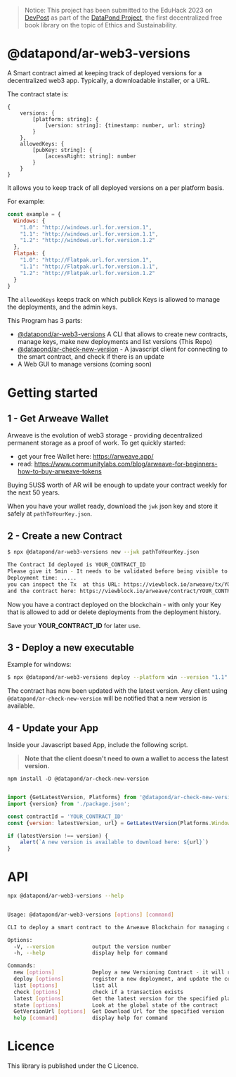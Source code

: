 > Notice: This project has been submitted to the EduHack 2023 on [DevPost](https://eduhacks23.devpost.com/) as part of the [DataPond Project](https://datapond.earth), the first decentralized free book library on the topic of Ethics and Sustainability.  

#  @datapond/ar-web3-versions

A Smart contract aimed at keeping track of deployed versions for a decentralized web3 app.
Typically, a downloadable  installer, or a URL.

The contract state is: 

```
{
    versions: {
        [platform: string]: {
            [version: string]: {timestamp: number, url: string}
        }
    },
    allowedKeys: {
        [pubKey: string]: {
            [accessRight: string]: number
        }
    }
}

```

It allows you to keep track of all deployed versions on a per platform basis.

For example: 
```javascript
const example = {
  Windows: {
    "1.0": "http://windows.url.for.version.1",
    "1.1": "http://windows.url.for.version.1.1",
    "1.2": "http://windows.url.for.version.1.2"
  },
  Flatpak: {
    "1.0": "http://Flatpak.url.for.version.1",
    "1.1": "http://Flatpak.url.for.version.1.1",
    "1.2": "http://Flatpak.url.for.version.1.2"
  }
}
```

The `allowedKeys` keeps track on which publick Keys is allowed to manage the deployments, and the admin keys.

This Program has 3 parts:

- [@datapond/ar-web3-versions](https://www.npmjs.com/package/@datapond/ar-web3-versions) A CLI that allows to create new contracts, manage keys, make new deployments and list versions (This Repo)
- [@datapond/ar-check-new-version](https://www.npmjs.com/package/@datapond/ar-check-new-version) - A javascript client for connecting to the smart contract, and check if there is an update
- A Web GUI to manage versions (coming soon)

# Getting started

## 1 - Get Arweave Wallet

Arweave is the evolution of web3 storage - providing decentralized permanent storage as a proof of work.
To get quickly started: 
- get your free Wallet here: https://arweave.app/
- read: https://www.communitylabs.com/blog/arweave-for-beginners-how-to-buy-arweave-tokens

Buying 5US$ worth of AR will be enough  to update your contract weekly for the next 50 years.

When you have your wallet ready, download the `jwk` json key and store it safely at `pathToYourKey.json`.  

## 2 - Create a new Contract

```bash
$ npx @datapond/ar-web3-versions new --jwk pathToYourKey.json

The Contract Id deployed is YOUR_CONTRACT_ID
Please give it 5min - It needs to be validated before being visible to all nodes on the blockchain
Deployment time: .....
you can inspect the Tx  at this URL: https://viewblock.io/arweave/tx/YOUR_CONTRACT_ID
and the contract here: https://viewblock.io/arweave/contract/YOUR_CONTRACT_ID


```

Now you have a contract deployed on the blockchain - with only your Key that is allowed to add or delete deployments from the deployment history.

Save your **YOUR_CONTRACT_ID** for later use.

## 3 - Deploy a new executable

Example for windows:

```bash
$ npx @datapond/ar-web3-versions deploy --platform win --version "1.1" --url "http://download.your.installer.here" --jwk pathToYourKey.json --contractId YOUR_CONTRACT_ID
````

The contract has now been updated with the latest version. Any client using `@datapond/ar-check-new-version` will be notified that a new version is available.

## 4 - Update your App

Inside your Javascript based App, include the following script. 

>**Note that the client doesn't need to own a wallet to access the latest version.** 

`npm install -D @datapond/ar-check-new-version`

```javascript

import {GetLatestVersion, Platforms} from '@datapond/ar-check-new-version';
import {version} from './package.json'; 

const contractId = 'YOUR_CONTRACT_ID'
const {version: latestVersion, url} = GetLatestVersion(Platforms.Windows, contractId);

if (latestVersion !== version) {
    alert(`A new version is available to download here: ${url}`)
}

```

# API

```bash
npx @datapond/ar-web3-versions --help


Usage: @datapond/ar-web3-versions [options] [command]

CLI to deploy a smart contract to the Arweave Blockchain for managing deployments and versioning

Options:
  -V, --version            output the version number
  -h, --help               display help for command

Commands:
  new [options]            Deploy a new Versioning Contract - it will return the contract TransactionID that you need to save to re-use
  deploy [options]         register a new deployment, and update the contract state
  list [options]           list all
  check [options]          check if a transaction exists
  latest [options]         Get the latest version for the specified platform
  state [options]          Look at the global state of the contract
  GetVersionUrl [options]  Get Download Url for the specified version
  help [command]           display help for command

```

# Licence

This library is published under the C Licence.
